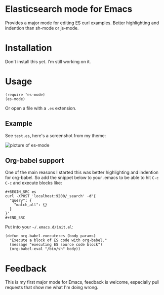 Elasticsearch mode for Emacs
============================

Provides a major mode for editing ES curl examples. Better highlighting and
indention than sh-mode or js-mode.

Installation
=============

Don't install this yet. I'm still working on it.

Usage
=====

```elisp
(require 'es-mode)
(es-mode)
```

Or open a file with a `.es` extension.

Example
-------

See `test.es`, here's a screenshot from my theme:

![picture of es-mode](http://writequit.org/files/es-mode.png)

Org-babel support
-----------------

One of the main reasons I started this was better highlighting and indention for
org-babel. So add the snippet below to your .emacs to be able to hit `C-c C-c`
and execute blocks like:

```
#+BEGIN_SRC es
curl -XPOST 'localhost:9200/_search' -d'{
  "query": {
    "match_all": {}
  }
}'
#+END_SRC
```

Put into your `~/.emacs.d/init.el`:

```elisp
(defun org-babel-execute:es (body params)
  "Execute a block of ES code with org-babel."
  (message "executing ES source code block")
  (org-babel-eval "/bin/sh" body))
```

Feedback
========

This is my first major mode for Emacs, feedback is welcome, especially pull
requests that show me what I'm doing wrong.
